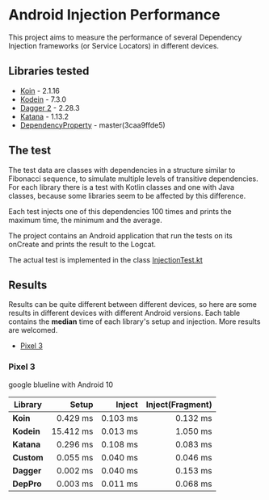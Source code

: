 # Android Injection Performance

This project aims to measure the performance of several Dependency Injection frameworks (or Service Locators) in different devices.

## Libraries tested
- [Koin](https://insert-koin.io/) - 2.1.16
- [Kodein](http://kodein.org/Kodein-DI/) - 7.3.0
- [Dagger 2](https://google.github.io/dagger/) - 2.28.3
- [Katana](https://github.com/rewe-digital-incubator/katana/) - 1.13.2
- [DependencyProperty](https://github.com/wada811/DependencyProperty/) - master(3caa9ffde5)

## The test
The test data are classes with dependencies in a structure similar to Fibonacci sequence, to simulate multiple levels of transitive dependencies.
For each library there is a test with Kotlin classes and one with Java classes, because some libraries seem to be affected by this difference.

Each test injects one of this dependencies 100 times and prints the maximum time, the minimum and the average.

The project contains an Android application that run the tests on its onCreate and prints the result to the Logcat.

The actual test is implemented in the class [InjectionTest.kt](https://github.com/Sloy/android-dependency-injection-performance/blob/master/app/src/main/java/com/sloydev/dependencyinjectionperformance/InjectionTest.kt)

## Results
Results can be quite different between different devices, so here are some results in different devices with different Android versions. Each table contains the **median** time of each library's setup and injection. More results are welcomed.

- [Pixel 3](#pixel-3)

### Pixel 3
google blueline with Android 10

Library | Setup | Inject | Inject(Fragment)
--- | ---:| ---:| ---:
**Koin** | 0.429 ms | 0.103 ms | 0.132 ms
**Kodein** | 15.412 ms | 0.013 ms | 1.050 ms
**Katana** | 0.296 ms | 0.108 ms | 0.083 ms
**Custom** | 0.055 ms | 0.040 ms | 0.046 ms
**Dagger** | 0.002 ms | 0.040 ms | 0.153 ms
**DepPro** | 0.003 ms | 0.011 ms | 0.068 ms